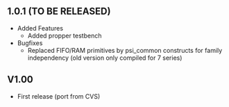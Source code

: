 ## 1.0.1 (TO BE RELEASED)* Added Features  * Added propper testbench* Bugfixes  * Replaced FIFO/RAM primitives by psi_common constructs for family independency (old version only compiled for 7 series)
## V1.00* First release (port from CVS)